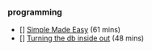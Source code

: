 ### programming

- [] [Simple Made Easy](http://www.infoq.com/presentations/Simple-Made-Easy) (61 mins)
- [] [Turning the db inside out](https://www.youtube.com/watch?v=fU9hR3kiOK0) (48 mins)
